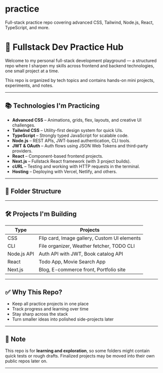 # practice

Full-stack practice repo covering advanced CSS, Tailwind, Node.js, React, TypeScript, and more.

# 🔧 Fullstack Dev Practice Hub

Welcome to my personal full-stack development playground — a structured repo where I sharpen my skills across frontend and backend technologies, one small project at a time.

This repo is organized by tech topics and contains hands-on mini projects, experiments, and notes.

---

## 📚 Technologies I'm Practicing

- **Advanced CSS** – Animations, grids, flex, layouts, and creative UI challenges.
- **Tailwind CSS** – Utility-first design system for quick UIs.
- **TypeScript** – Strongly typed JavaScript for scalable code.
- **Node.js** – REST APIs, JWT-based authentication, CLI tools.
- **JWT & OAuth** – Auth flows using JSON Web Tokens and third-party providers.
- **React** – Component-based frontend projects.
- **Next.js** – Fullstack React framework (with 3 project builds).
- **cURL** – Testing and working with HTTP requests in the terminal.
- **Hosting** – Deploying with Vercel, Netlify, and others.

---

## 📁 Folder Structure

---

## 🛠️ Projects I'm Building

| Type        | Projects                                     |
| ----------- | -------------------------------------------- |
| CSS         | Flip card, Image gallery, Custom UI elements |
| CLI         | File organizer, Weather fetcher, TODO CLI    |
| Node.js API | Auth API with JWT, Book catalog API          |
| React       | Todo App, Movie Search App                   |
| Next.js     | Blog, E-commerce front, Portfolio site       |

---

## ✅ Why This Repo?

- Keep all practice projects in one place
- Track progress and learning over time
- Stay sharp across the stack
- Turn smaller ideas into polished side-projects later

---

## 📌 Note

This repo is for **learning and exploration**, so some folders might contain quick tests or rough drafts. Finalized projects may be moved into their own public repos later on.

---
